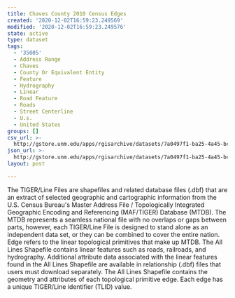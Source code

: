 ```yaml
---
title: Chaves County 2010 Census Edges
created: '2020-12-02T16:59:23.249569'
modified: '2020-12-02T16:59:23.249576'
state: active
type: dataset
tags:
  - '35005'
  - Address Range
  - Chaves
  - County Or Equivalent Entity
  - Feature
  - Hydrography
  - Linear
  - Road Feature
  - Roads
  - Street Centerline
  - U.s.
  - United States
groups: []
csv_url: >-
  http://gstore.unm.edu/apps/rgisarchive/datasets/7a0497f1-ba25-4a45-bc7b-e6e31cea9182/tl_2010_35005_edges.derived.csv
json_url: >-
  http://gstore.unm.edu/apps/rgisarchive/datasets/7a0497f1-ba25-4a45-bc7b-e6e31cea9182/tl_2010_35005_edges.derived.json
layout: post

---
```

The TIGER/Line Files are shapefiles and related database files (.dbf) that are an extract of selected geographic and cartographic information from the U.S. Census Bureau's Master Address File / Topologically Integrated Geographic Encoding and Referencing (MAF/TIGER) Database (MTDB).  The MTDB represents a seamless national file with no overlaps or gaps between parts, however, each TIGER/Line File is designed to stand alone as an independent data set, or they can be combined to cover the entire nation.  Edge refers to the linear topological primitives that make up MTDB.  The All Lines Shapefile contains linear features such as roads, railroads, and hydrography.  Additional attribute data associated with the linear features found in the All Lines Shapefile are available in relationship (.dbf) files that users must download separately.  The All Lines Shapefile contains the geometry and attributes of each topological primitive edge.  Each edge has a unique TIGER/Line identifier (TLID) value.  

